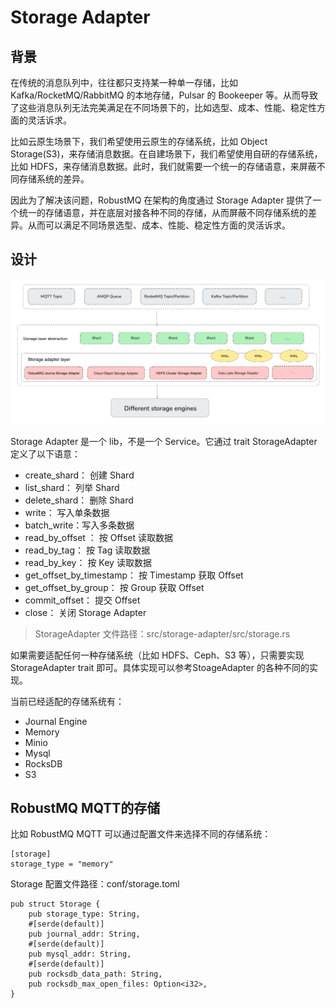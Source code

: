 # Storage Adapter
## 背景
在传统的消息队列中，往往都只支持某一种单一存储，比如 Kafka/RocketMQ/RabbitMQ 的本地存储，Pulsar 的 Bookeeper 等。从而导致了这些消息队列无法完美满足在不同场景下的，比如选型、成本、性能、稳定性方面的灵活诉求。

比如云原生场景下，我们希望使用云原生的存储系统，比如 Object Storage(S3)，来存储消息数据。在自建场景下，我们希望使用自研的存储系统，比如 HDFS，来存储消息数据。此时，我们就需要一个统一的存储语意，来屏蔽不同存储系统的差异。

因此为了解决该问题，RobustMQ 在架构的角度通过 Storage Adapter 提供了一个统一的存储语意，并在底层对接各种不同的存储，从而屏蔽不同存储系统的差异。从而可以满足不同场景选型、成本、性能、稳定性方面的灵活诉求。

## 设计
![image](../../images/storage-adapter.png)

Storage Adapter 是一个 lib，不是一个 Service。它通过 trait StorageAdapter 定义了以下语意：
- create_shard： 创建 Shard
- list_shard： 列举 Shard
- delete_shard： 删除 Shard
- write： 写入单条数据
- batch_write：写入多条数据
- read_by_offset ： 按 Offset 读取数据
- read_by_tag： 按 Tag 读取数据
- read_by_key： 按 Key 读取数据
- get_offset_by_timestamp： 按 Timestamp 获取 Offset
- get_offset_by_group： 按 Group 获取 Offset
- commit_offset： 提交 Offset
- close： 关闭 Storage Adapter

> StorageAdapter 文件路径：src/storage-adapter/src/storage.rs

如果需要适配任何一种存储系统（比如 HDFS、Ceph、S3 等），只需要实现 StorageAdapter trait 即可。具体实现可以参考StoageAdapter 的各种不同的实现。

当前已经适配的存储系统有：
- Journal Engine
- Memory
- Minio
- Mysql
- RocksDB
- S3

## RobustMQ MQTT的存储

比如 RobustMQ MQTT 可以通过配置文件来选择不同的存储系统：
```
[storage]
storage_type = "memory"
```

Storage 配置文件路径：conf/storage.toml
```
pub struct Storage {
    pub storage_type: String,
    #[serde(default)]
    pub journal_addr: String,
    #[serde(default)]
    pub mysql_addr: String,
    #[serde(default)]
    pub rocksdb_data_path: String,
    pub rocksdb_max_open_files: Option<i32>,
}
```